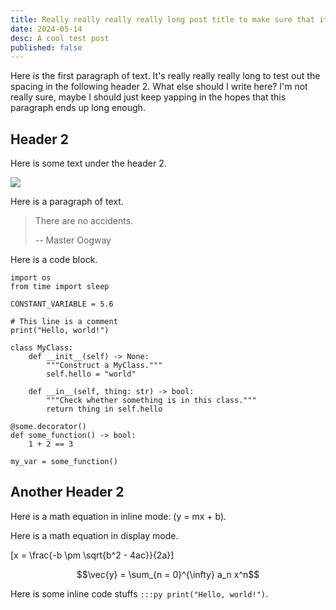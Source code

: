 ```yaml
---
title: Really really really really long post title to make sure that it gets wrapped properly in the title
date: 2024-05-14
desc: A cool test post
published: false
---
```

 
Here is the first paragraph of text. It's really really really long to test
out the spacing in the following header 2. What else should I write here?
I'm not really sure, maybe I should just keep yapping in the hopes that this
paragraph ends up long enough.

## Header 2

Here is some text under the header 2.

![](/static/images/pineapple.jpg)

Here is a paragraph of text. 

> There are no accidents.
> 
> -- Master Oogway

Here is a code block.

```{.python linenums="1"}
import os
from time import sleep

CONSTANT_VARIABLE = 5.6

# This line is a comment
print("Hello, world!")

class MyClass:
    def __init__(self) -> None:
        """Construct a MyClass."""
        self.hello = "world"

    def __in__(self, thing: str) -> bool:
        """Check whether something is in this class."""
        return thing in self.hello

@some.decorator()
def some_function() -> bool:
    1 + 2 == 3

my_var = some_function()
```

## Another Header 2

Here is a math equation in inline mode: \(y = mx + b\).

Here is a math equation in display mode. 

\[x = \frac{-b \pm \sqrt{b^2 - 4ac}}{2a}\]

```math
\vec{y} = \sum_{n = 0}^{\infty} a_n x^n
```

Here is some inline code stuffs `:::py print("Hello, world!")`.
